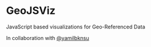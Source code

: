 # GeoJSViz
JavaScript based visualizations for Geo-Referenced Data

In collaboration with [@yamilbknsu]( https://github.com/yamilbknsu)
